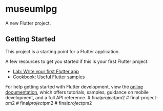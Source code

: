 # museumlpg

A new Flutter project.

## Getting Started

This project is a starting point for a Flutter application.

A few resources to get you started if this is your first Flutter project:

- [Lab: Write your first Flutter app](https://docs.flutter.dev/get-started/codelab)
- [Cookbook: Useful Flutter samples](https://docs.flutter.dev/cookbook)

For help getting started with Flutter development, view the
[online documentation](https://docs.flutter.dev/), which offers tutorials,
samples, guidance on mobile development, and a full API reference.
#   f i n a l _ p r o j e c t _ p m 2  
 #   f i n a l - p r o j e c t - p m 2  
 #   f i n a l _ p r o j e c t _ p m 2  
 #   f i n a l _ p r o j e c t _ p m 2  
 